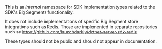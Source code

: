 ﻿
This is an *internal* namespace for SDK implementation types related to the SDK's Big Segments
functionality.

It does not include implementations of specific Big Segment store integrations such as Redis.
Those are implemented in separate repositories such as https://github.com/launchdarkly/dotnet-server-sdk-redis.

These types should not be public and should not appear in documentation.
